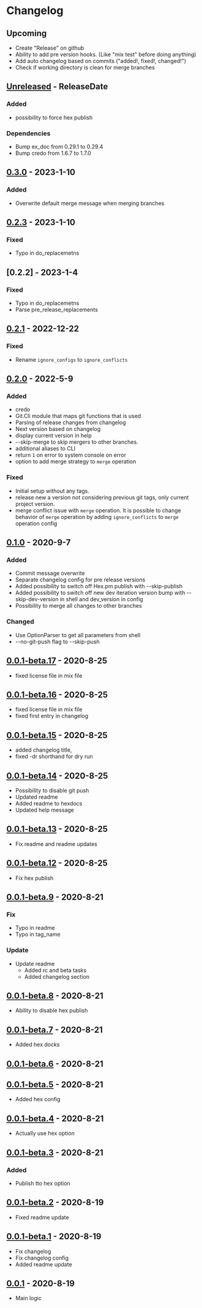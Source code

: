 # Changelog
## Upcoming
* Create "Release" on github
* Ability to add pre version hooks. (Like "mix test" before doing anything)
* Add auto changelog based on commits ("added!, fixed!, changed!")
* Check if working directory is clean for merge branches
<!-- next-header -->

## [Unreleased] - ReleaseDate
### Added
* possibility to force hex publish
### Dependencies
* Bump ex_doc from 0.29.1 to 0.29.4
* Bump credo from 1.6.7 to 1.7.0

## [0.3.0] - 2023-1-10
### Added
* Overwrite default merge message when merging branches

## [0.2.3] - 2023-1-10
### Fixed
* Typo in do_replacemetns

## [0.2.2] - 2023-1-4
### Fixed
* Typo in do_replacemetns
* Parse pre_release_replacements

## [0.2.1] - 2022-12-22
### Fixed
* Rename `ignore_configs` to `ignore_conflicts`

## [0.2.0] - 2022-5-9
### Added
* credo 
* Git.Cli module that maps git functions that is used
* Parsing of release changes from changelog
* Next version based on changelog
* display current version in help
* --skip-merge to skip mergers to other branches.
* additional aliases to CLI
* return `1` on error to system console on error
* option to add merge strategy to `merge` operation
### Fixed
* Initial setup without any tags.
* release new a version not considering previous git tags, only current project version.
* merge conflict issue with `merge` operation. It is possible to change behavior of `merge` operation by adding `ignore_conflicts` to `merge` operation config

## [0.1.0] - 2020-9-7
### Added 
* Commit message overwrite
* Separate changelog config for pre release versions
* Added possibility to switch off Hex.pm publish with --skip-publish
* Added possibility to switch off new dev iteration version bump with --skip-dev-version in shell and dev_version in config
* Possibility to merge all changes to other branches

### Changed
* Use OptionParser to get all parameters from shell
* --no-git-push flag to --skip-push

## [0.0.1-beta.17] - 2020-8-25
* fixed license file in mix file

## [0.0.1-beta.16] - 2020-8-25
* fixed license file in mix file
* fixed first entry in changelog

## [0.0.1-beta.15] - 2020-8-25
* added changelog title, 
* fixed -dr shorthand for dry run

## [0.0.1-beta.14] - 2020-8-25
* Possibility to disable git push
* Updated readme
* Added readme to hexdocs
* Updated help message

## [0.0.1-beta.13] - 2020-8-25
* Fix readme and readme updates

## [0.0.1-beta.12] - 2020-8-25
* Fix hex publish

## [0.0.1-beta.9] - 2020-8-21
### Fix
- Typo in readme
- Typo in tag_name
### Update
- Update readme
  - Added rc and beta tasks
  - Added changelog section

## [0.0.1-beta.8] - 2020-8-21
- Ability to disable hex publish

## [0.0.1-beta.7] - 2020-8-21
- Added hex docks

## [0.0.1-beta.6] - 2020-8-21

## [0.0.1-beta.5] - 2020-8-21
- Added hex config

## [0.0.1-beta.4] - 2020-8-21
- Actually use hex option

## [0.0.1-beta.3] - 2020-8-21
### Added
- Publish tto hex option

## [0.0.1-beta.2] - 2020-8-19
- Fixed readme update

## [0.0.1-beta.1] - 2020-8-19
- Fix changelog
- Fix changelog config
- Added readme update

## [0.0.1] - 2020-8-19
- Main logic

<!-- next-url -->
[Unreleased]: https://github.com/bulld0zer/elixir-version-release/compare/v0.3.0...HEAD
[0.3.0]: https://github.com/bulld0zer/elixir-version-release/compare/v0.2.3...v0.3.0
[0.2.3]: https://github.com/bulld0zer/elixir-version-release/compare/v0.2.1...v0.2.3
[0.2.1]: https://github.com/bulld0zer/elixir-version-release/compare/v0.2.0...v0.2.1
[0.2.0]: https://github.com/bulld0zer/elixir-version-release/compare/v0.1.0...v0.2.0
[0.1.0]: https://github.com/bulld0zer/elixir-version-release/compare/v0.0.1-beta.17...v0.1.0
[0.0.1-beta.17]: https://github.com/bulld0zer/elixir-version-release/compare/v0.0.1-beta.16...v0.0.1-beta.17
[0.0.1-beta.16]: https://github.com/bulld0zer/elixir-version-release/compare/v0.0.1-beta.15...v0.0.1-beta.16
[0.0.1-beta.15]: https://github.com/bulld0zer/elixir-version-release/compare/v0.0.1-beta.14...v0.0.1-beta.15
[0.0.1-beta.14]: https://github.com/bulld0zer/elixir-version-release/compare/v0.0.1-beta.13...v0.0.1-beta.14
[0.0.1-beta.13]: https://github.com/bulld0zer/elixir-version-release/compare/v0.0.1-beta.12...v0.0.1-beta.13
[0.0.1-beta.12]: https://github.com/bulld0zer/elixir-version-release/compare/v0.0.1-beta.12...v0.0.1-beta.12
[0.0.1-beta.12]: https://github.com/bulld0zer/elixir-version-release/compare/v0.0.1-beta.12...v0.0.1-beta.12
[0.0.1-beta.12]: https://github.com/bulld0zer/elixir-version-release/compare/v0.0.1-beta.11...v0.0.1-beta.12
[0.0.1-beta.11]: https://github.com/bulld0zer/elixir-version-release/compare/v0.0.1-beta.10...v0.0.1-beta.11
[0.0.1-beta.10]: https://github.com/bulld0zer/elixir-version-release/compare/v0.0.1-beta.9...v0.0.1-beta.10
[0.0.1-beta.9]: https://github.com/bulld0zer/elixir-version-release/compare/v0.0.1-beta.8...v0.0.1-beta.9
[0.0.1-beta.8]: https://github.com/bulld0zer/elixir-version-release/compare/v0.0.1-beta.7...v0.0.1-beta.8
[0.0.1-beta.7]: https://github.com/bulld0zer/elixir-version-release/compare/v0.0.1-beta.6...v0.0.1-beta.7
[0.0.1-beta.6]: https://github.com/bulld0zer/elixir-version-release/compare/v0.0.1-beta.5...v0.0.1-beta.6
[0.0.1-beta.5]: https://github.com/bulld0zer/elixir-version-release/compare/v0.0.1-beta.4...v0.0.1-beta.5
[0.0.1-beta.4]: https://github.com/bulld0zer/elixir-version-release/compare/v0.0.1-beta.3...v0.0.1-beta.4
[0.0.1-beta.3]: https://github.com/bulld0zer/elixir-version-release/compare/v0.0.1-beta.2...v0.0.1-beta.3
[0.0.1-beta.2]: https://github.com/bulld0zer/elixir-version-release/compare/v0.0.1-beta.1...v0.0.1-beta.2
[0.0.1-beta.1]: https://github.com/bulld0zer/elixir-version-release/compare/v0.0.1-beta.1...v0.0.1-beta.1
[0.0.1]: https://github.com/bulld0zer/elixir-version-release/compare/v0.0.1...v0.0.1-beta.0
